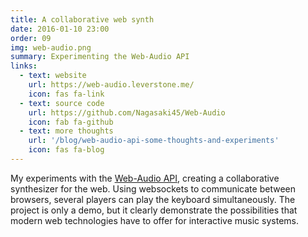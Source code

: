 ```yaml
---
title: A collaborative web synth
date: 2016-01-10 23:00
order: 09
img: web-audio.png
summary: Experimenting the Web-Audio API
links:
  - text: website
    url: https://web-audio.leverstone.me/
    icon: fas fa-link
  - text: source code
    url: https://github.com/Nagasaki45/Web-Audio
    icon: fab fa-github
  - text: more thoughts
    url: '/blog/web-audio-api-some-thoughts-and-experiments'
    icon: fas fa-blog
---
```


My experiments with the [Web-Audio
API](https://developer.mozilla.org/en-US/docs/Web/API/Web_Audio_API),
creating a collaborative synthesizer for the web. Using websockets to
communicate between browsers, several players can play the keyboard
simultaneously. The project is only a demo, but it clearly demonstrate
the possibilities that modern web technologies have to offer for
interactive music systems.
